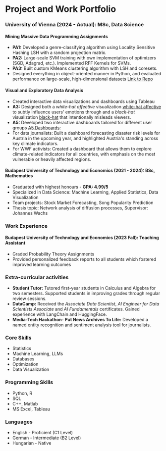 # Project and Work Portfolio

### University of Vienna (2024 - Actual): MSc, Data Science
#### Mining Massive Data Programming Assignments
- **PA1:** Developed a genre-classifying algorithm using Locality Sensitive Hashing LSH with a random projection matrix.
- **PA2:** Large-scale SVM training with own implementation of optimizers (SGD, Adagrad, etc.). Implemented RFF Kernels for SVMs.
- **PA3:** Built custom KMeans clustering algorithm with LSH and coresets.
- Designed everything in object-oriented manner in Python, and evaluated performance on large-scale, high-dimensional datasets [Link to Repo](https://github.com/kerim325/Assignments_Mining-Massive-Data)

#### Visual and Exploratory Data Analysis
- Created interactive data visualizations and dashboards using Tableau
- **A3:** Designed both a *white-hat affective* visualization [white-hat affective](https://public.tableau.com/views/A3-affectivewhitehat/affectivewhitehat?:language=en-US&:sid=&:redirect=auth&:display_count=n&:origin=viz_share_link) to subtly influence users' emotions through and a *black-hat* visualization [black-hat](https://public.tableau.com/views/A3-blackhat_17461051437810/blackhat?:language=en-US&:sid=&:redirect=auth&:display_count=n&:origin=viz_share_link) that intentionally misleads viewers.
- **A5:** Developed two interactive dashboards tailored for different user groups [A5 Dashboards](https://public.tableau.com/views/A5_Sumegi_Geza/Dashboard1WWFActivists?:language=en-US&:sid=&:redirect=auth&:display_count=n&:origin=viz_share_link):
 - For data journalists: Built a dashboard forecasting disaster risk levels for Austria in the upcoming year, and highlighted Austria's standing across key climate indicators.
 - For WWF activists: Created a dashboard that allows them to explore climate-related indicators for all countries, with emphasis on the most vulnerable or heavily affected regions.

#### Budapest University of Technology and Economics (2021 - 2024): BSc, Mathematics
- Graduated with highest honours - **GPA: 4.99/5**
- Specialized in Data Science: Machine Learning, Applied Statistics, Data Visualization
- Team projects: Stock Market Forecasting, Song Popularity Prediction
- Thesis topic: Network analysis of diffusion processes,  Supervisor: Johannes Wachs

### Work Experience
#### Budapest University of Technology and Economics (2023 Fall): Teaching Assistant
- Graded Probability Theory Assignments
- Provided personalized feedback reports to all students which fostered improved learning outcomes

### Extra-curricular activities
- **Student Tutor:** Tutored first-year students in Calculus and Algebra for two semesters. Supported students in improving grades through regular review sessions.
- **DataCamp:**  Received the *Associate Data Scientist*, *AI Engineer for Data Scientists Associate* and *AI Fundamentals* certificates. Gained experience with LangChain and HuggingFace.
- **Media-Tech Hackathon- Put News Archives To Life:** Developed a named entity recognition and sentiment analysis tool for journalists.

### Core Skills
- Statistics
- Machine Learning, LLMs
- Databases
- Optimization
- Data Visualization

### Programming Skills
- Python, R
- SQL
- C++, Matlab
- MS Excel, Tableau

### Languages
- English - Proficient (C1 Level)
- German - Intermediate (B2 Level)
- Hungarian - Native
